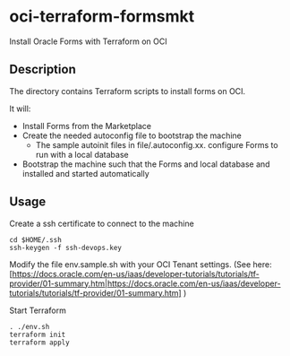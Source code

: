 # oci-terraform-formsmkt
Install Oracle Forms with Terraform on OCI

## Description
The directory contains Terraform scripts to install forms on OCI.

It will:
- Install Forms from the Marketplace
- Create the needed autoconfig file to bootstrap the machine
  - The sample autoinit files in file/.autoconfig.xx. configure Forms to run with a local database
- Bootstrap the machine such that the Forms and local database and installed and started automatically

## Usage
Create a ssh certificate to connect to the machine
```
cd $HOME/.ssh
ssh-keygen -f ssh-devops.key
```

Modify the file env.sample.sh with your OCI Tenant settings.
(See here: [https://docs.oracle.com/en-us/iaas/developer-tutorials/tutorials/tf-provider/01-summary.htm|https://docs.oracle.com/en-us/iaas/developer-tutorials/tutorials/tf-provider/01-summary.htm] )

Start Terraform

```
. ./env.sh
terraform init
terraform apply 
```


